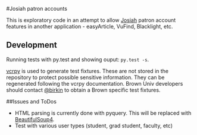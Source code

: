 #Josiah patron accounts

This is exploratory code in an attempt to allow [Josiah](http://josiah.brown.edu/) patron account features in another application - easyArticle, VuFind, Blacklight, etc.

## Development

Running tests with py.test and showing ouput: `py.test -s`.

[vcrpy](https://github.com/kevin1024/vcrpy) is used to generate test fixtures.  These are not stored in the repository to protect possible sensitive information.  They can be regenerated following the vcrpy documentation.  Brown Univ developers should contact [@birkin](https://github.com/birkin) to obtain a Brown specific test fixtures.


##Issues and ToDos

 * HTML parsing is currently done with pyquery.  This will be replaced with [BeautifulSoup4](https://pypi.python.org/pypi/beautifulsoup4).
 * Test with various user types (student, grad student, faculty, etc)
